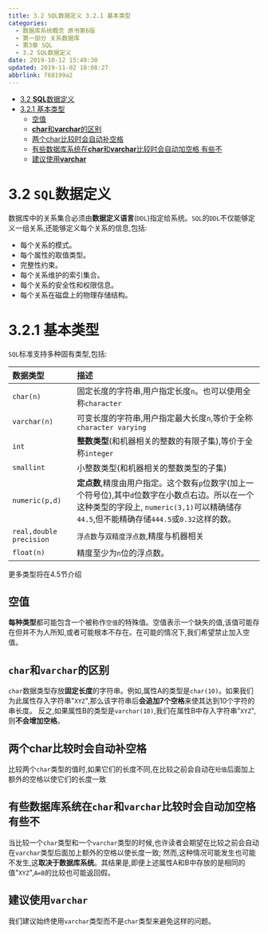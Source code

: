 ```yaml
---
title: 3.2 SQL数据定义 3.2.1 基本类型
categories: 
  - 数据库系统概念 原书第6版
  - 第一部分 关系数据库
  - 第3章 SQL
  - 3.2 SQL数据定义
date: 2019-10-12 15:49:30
updated: 2019-11-02 10:08:27
abbrlink: f68199a2
---
```

- [3.2 **SQL**数据定义](/ReadingNotes/f68199a2/#3-2-SQL数据定义)
- [3.2.1 基本类型](/ReadingNotes/f68199a2/#3-2-1-基本类型)
    - [空值](/ReadingNotes/f68199a2/#空值)
    - [**char**和**varchar**的区别](/ReadingNotes/f68199a2/#char和varchar的区别)
    - [两个char比较时会自动补空格](/ReadingNotes/f68199a2/#两个char比较时会自动补空格)
    - [有些数据库系统在**char**和**varchar**比较时会自动加空格 有些不](/ReadingNotes/f68199a2/#有些数据库系统在char和varchar比较时会自动加空格-有些不)
    - [建议使用**varchar**](/ReadingNotes/f68199a2/#建议使用varchar)

<!--more-->
<script src="https://cdn.bootcss.com/jquery/3.4.0/jquery.slim.min.js"></script>
<script>$(document).ready(function () {$(".post-body > ul:nth-child(1)").hide();});</script>

<!--end-->
<!--SSTStart-->
# 3.2 `SQL`数据定义
数据库中的关系集合必须由**数据定义语言**(`DDL`)指定给系统。`SQL`的`DDL`不仅能够定义一组关系,还能够定义每个关系的信息,包括:
- 每个关系的模式。
- 每个属性的取值类型。
- 完整性约束。
- 每个关系维护的索引集合。
- 每个关系的安全性和权限信息。
- 每个关系在磁盘上的物理存储结构。

# 3.2.1 基本类型
`SQL`标准支持多种固有类型,包括:

|数据类型|描述|
|:---|:---|
|<code>char(n)</code>| 固定长度的字符串,用户指定长度`n`。也可以使用全称`character`|
|<code>varchar(n)</code>| 可变长度的字符串,用户指定最大长度`n`,等价于全称`character varying`|
|`int`| **整数类型**(和机器相关的整数的有限子集),等价于全称`integer`|
|`smallint`| 小整数类型(和机器相关的整数类型的子集)|
|<code>numeric(p,d)</code>| **定点数**,精度由用户指定。这个数有`p`位数字(加上一个符号位),其中`d`位数字在小数点右边。所以在一个这种类型的字段上, `numeric(3,1)`可以精确储存`44.5`,但不能精确存储`444.5`或`0.32`这样的数。|
|`real,double precision`| `浮点数`与`双精度浮点数`,精度与机器相关|
|<code>float(n)</code>|精度至少为`n`位的浮点数。|

更多类型将在4.5节介绍
## 空值
**每种类型**都可能包含一个被称作`空值`的特殊值。空值表示一个缺失的值,该值可能存在但并不为人所知,或者可能根本不存在。在可能的情况下,我们希望禁止加入空值。
## `char`和`varchar`的区别
`char`数据类型存放**固定长度**的字符串。例如,属性A的类型是`char(10)`。如果我们为此属性存入字符串"`XYZ`",那么该字符串后**会追加7个空格**来使其达到10个字符的串长度。
反之,如果属性B的类型是`varchar(10)`,我们在属性B中存入字符串"`XYZ`",则**不会增加空格**。
## 两个char比较时会自动补空格
比较两个`char`类型的值时,如果它们的长度不同,在比较之前会自动在`短值`后面加上额外的空格以使它们的长度一致
## 有些数据库系统在`char`和`varchar`比较时会自动加空格 有些不
当比较一个`char`类型和一个`varchar`类型的时候,也许读者会期望在比较之前会自动在`varchar`类型后面加上额外的空格以使长度一致;
然而,这种情况可能发生也可能不发生,这**取决于数据库系统**。其结果是,即便上述属性A和B中存放的是相同的值"`XYZ`",`A=B`的比较也可能返回假。
## 建议使用`varchar`
我们建议始终使用`varchar`类型而不是`char`类型来避免这样的问题。

<!--SSTStop-->

